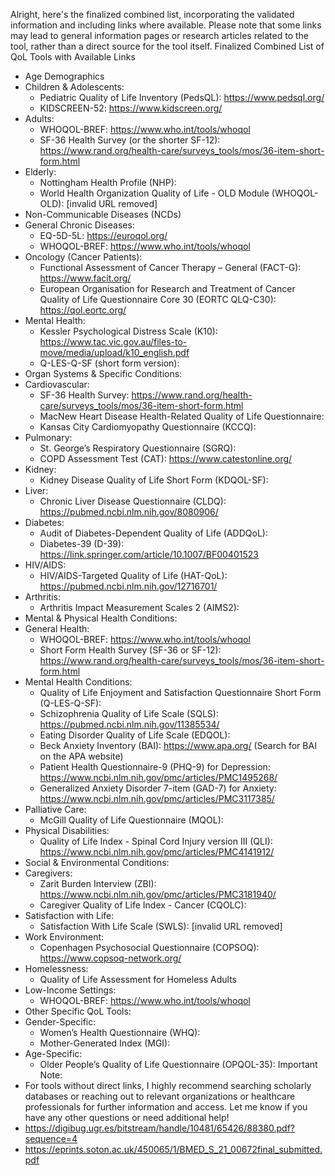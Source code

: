 

Alright, here's the finalized combined list, incorporating the validated information and including links where available. Please note that some links may lead to general information pages or research articles related to the tool, rather than a direct source for the tool itself.
Finalized Combined List of QoL Tools with Available Links
 * Age Demographics
 * Children & Adolescents:
   * Pediatric Quality of Life Inventory (PedsQL): https://www.pedsql.org/
   * KIDSCREEN-52: https://www.kidscreen.org/
 * Adults:
   * WHOQOL-BREF: https://www.who.int/tools/whoqol
   * SF-36 Health Survey (or the shorter SF-12): https://www.rand.org/health-care/surveys_tools/mos/36-item-short-form.html
 * Elderly:
   * Nottingham Health Profile (NHP):
   * World Health Organization Quality of Life - OLD Module (WHOQOL-OLD): [invalid URL removed]
 * Non-Communicable Diseases (NCDs)
 * General Chronic Diseases:
   * EQ-5D-5L: https://euroqol.org/
   * WHOQOL-BREF: https://www.who.int/tools/whoqol
 * Oncology (Cancer Patients):
   * Functional Assessment of Cancer Therapy – General (FACT-G): https://www.facit.org/
   * European Organisation for Research and Treatment of Cancer Quality of Life Questionnaire Core 30 (EORTC QLQ-C30): https://qol.eortc.org/
 * Mental Health:
   * Kessler Psychological Distress Scale (K10): https://www.tac.vic.gov.au/files-to-move/media/upload/k10_english.pdf
   * Q-LES-Q-SF (short form version):
 * Organ Systems & Specific Conditions:
 * Cardiovascular:
   * SF-36 Health Survey: https://www.rand.org/health-care/surveys_tools/mos/36-item-short-form.html
   * MacNew Heart Disease Health-Related Quality of Life Questionnaire:
   * Kansas City Cardiomyopathy Questionnaire (KCCQ):
 * Pulmonary:
   * St. George’s Respiratory Questionnaire (SGRQ):
   * COPD Assessment Test (CAT): https://www.catestonline.org/
 * Kidney:
   * Kidney Disease Quality of Life Short Form (KDQOL-SF):
 * Liver:
   * Chronic Liver Disease Questionnaire (CLDQ): https://pubmed.ncbi.nlm.nih.gov/8080906/
 * Diabetes:
   * Audit of Diabetes-Dependent Quality of Life (ADDQoL):
   * Diabetes-39 (D-39): https://link.springer.com/article/10.1007/BF00401523
 * HIV/AIDS:
   * HIV/AIDS-Targeted Quality of Life (HAT-QoL): https://pubmed.ncbi.nlm.nih.gov/12716701/
 * Arthritis:
   * Arthritis Impact Measurement Scales 2 (AIMS2):
 * Mental & Physical Health Conditions:
 * General Health:
   * WHOQOL-BREF: https://www.who.int/tools/whoqol
   * Short Form Health Survey (SF-36 or SF-12): https://www.rand.org/health-care/surveys_tools/mos/36-item-short-form.html
 * Mental Health Conditions:
   * Quality of Life Enjoyment and Satisfaction Questionnaire Short Form (Q-LES-Q-SF):
   * Schizophrenia Quality of Life Scale (SQLS): https://pubmed.ncbi.nlm.nih.gov/11385534/
   * Eating Disorder Quality of Life Scale (EDQOL):
   * Beck Anxiety Inventory (BAI): https://www.apa.org/ (Search for BAI on the APA website)
   * Patient Health Questionnaire-9 (PHQ-9) for Depression: https://www.ncbi.nlm.nih.gov/pmc/articles/PMC1495268/
   * Generalized Anxiety Disorder 7-item (GAD-7) for Anxiety: https://www.ncbi.nlm.nih.gov/pmc/articles/PMC3117385/
 * Palliative Care:
   * McGill Quality of Life Questionnaire (MQOL):
 * Physical Disabilities:
   * Quality of Life Index - Spinal Cord Injury version III (QLI): https://www.ncbi.nlm.nih.gov/pmc/articles/PMC4141912/
 * Social & Environmental Conditions:
 * Caregivers:
   * Zarit Burden Interview (ZBI): https://www.ncbi.nlm.nih.gov/pmc/articles/PMC3181940/
   * Caregiver Quality of Life Index - Cancer (CQOLC):
 * Satisfaction with Life:
   * Satisfaction With Life Scale (SWLS): [invalid URL removed]
 * Work Environment:
   * Copenhagen Psychosocial Questionnaire (COPSOQ): https://www.copsoq-network.org/
 * Homelessness:
   * Quality of Life Assessment for Homeless Adults
 * Low-Income Settings:
   * WHOQOL-BREF: https://www.who.int/tools/whoqol
 * Other Specific QoL Tools:
 * Gender-Specific:
   * Women’s Health Questionnaire (WHQ):
   * Mother-Generated Index (MGI):
 * Age-Specific:
   * Older People’s Quality of Life Questionnaire (OPQOL-35):
Important Note:
 * For tools without direct links, I highly recommend searching scholarly databases or reaching out to relevant organizations or healthcare professionals for further information and access.
Let me know if you have any other questions or need additional help!
 * https://digibug.ugr.es/bitstream/handle/10481/65426/88380.pdf?sequence=4
 * https://eprints.soton.ac.uk/450065/1/BMED_S_21_00672final_submitted.pdf
